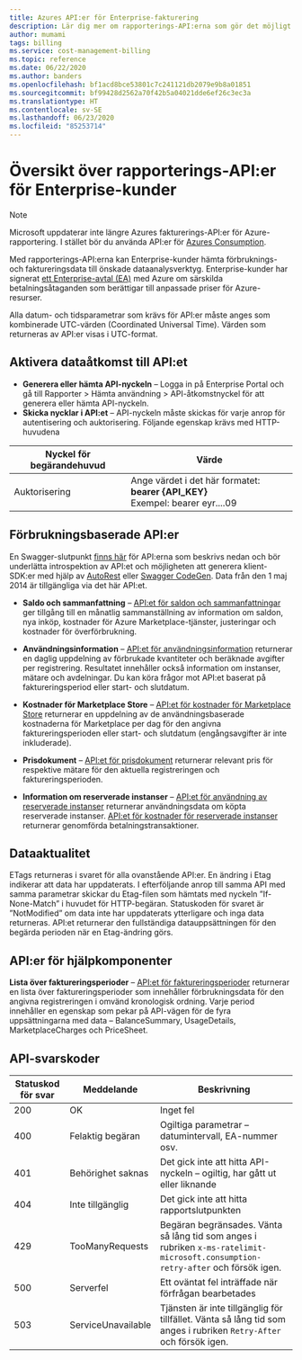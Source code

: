 ```yaml
---
title: Azures API:er för Enterprise-fakturering
description: Lär dig mer om rapporterings-API:erna som gör det möjligt för Enterprise-kunder att hämta förbrukningsdata via programmering.
author: mumami
tags: billing
ms.service: cost-management-billing
ms.topic: reference
ms.date: 06/22/2020
ms.author: banders
ms.openlocfilehash: bf1acd8bce53801c7c241121db2079e9b8a01851
ms.sourcegitcommit: bf99428d2562a70f42b5a04021dde6ef26c3ec3a
ms.translationtype: HT
ms.contentlocale: sv-SE
ms.lasthandoff: 06/23/2020
ms.locfileid: "85253714"
---
```

# <a name="overview-of-reporting-apis-for-enterprise-customers"></a>Översikt över rapporterings-API:er för Enterprise-kunder

> [!Note]
> Microsoft uppdaterar inte längre Azures fakturerings-API:er för Azure-rapportering. I stället bör du använda API:er för [Azures Consumption](/rest/api/consumption).

Med rapporterings-API:erna kan Enterprise-kunder hämta förbruknings- och faktureringsdata till önskade dataanalysverktyg. Enterprise-kunder har signerat [ett Enterprise-avtal (EA)](https://azure.microsoft.com/pricing/enterprise-agreement/) med Azure om särskilda betalningsåtaganden som berättigar till anpassade priser för Azure-resurser.

Alla datum- och tidsparametrar som krävs för API:er måste anges som kombinerade UTC-värden (Coordinated Universal Time). Värden som returneras av API:er visas i UTC-format.

## <a name="enabling-data-access-to-the-api"></a>Aktivera dataåtkomst till API:et
* **Generera eller hämta API-nyckeln** – Logga in på Enterprise Portal och gå till Rapporter > Hämta användning > API-åtkomstnyckel för att generera eller hämta API-nyckeln.
* **Skicka nycklar i API:et** – API-nyckeln måste skickas för varje anrop för autentisering och auktorisering. Följande egenskap krävs med HTTP-huvudena

|Nyckel för begärandehuvud | Värde|
|-|-|
|Auktorisering| Ange värdet i det här formatet: **bearer {API_KEY}** <br/> Exempel: bearer eyr....09|

## <a name="consumption-based-apis"></a>Förbrukningsbaserade API:er
En Swagger-slutpunkt [finns här](https://consumption.azure.com/swagger/ui/index) för API:erna som beskrivs nedan och bör underlätta introspektion av API:et och möjligheten att generera klient-SDK:er med hjälp av [AutoRest](https://github.com/Azure/AutoRest) eller [Swagger CodeGen](https://swagger.io/swagger-codegen/). Data från den 1 maj 2014 är tillgängliga via det här API:et.

* **Saldo och sammanfattning** – [API:et för saldon och sammanfattningar](/rest/api/billing/enterprise/billing-enterprise-api-balance-summary) ger tillgång till en månatlig sammanställning av information om saldon, nya inköp, kostnader för Azure Marketplace-tjänster, justeringar och kostnader för överförbrukning.

* **Användningsinformation** – [API:et för användningsinformation](/rest/api/billing/enterprise/billing-enterprise-api-usage-detail) returnerar en daglig uppdelning av förbrukade kvantiteter och beräknade avgifter per registrering. Resultatet innehåller också information om instanser, mätare och avdelningar. Du kan köra frågor mot API:et baserat på faktureringsperiod eller start- och slutdatum.

* **Kostnader för Marketplace Store** – [API:et för kostnader för Marketplace Store](/rest/api/billing/enterprise/billing-enterprise-api-marketplace-storecharge) returnerar en uppdelning av de användningsbaserade kostnaderna för Marketplace per dag för den angivna faktureringsperioden eller start- och slutdatum (engångsavgifter är inte inkluderade).

* **Prisdokument** – [API:et för prisdokument](/rest/api/billing/enterprise/billing-enterprise-api-pricesheet) returnerar relevant pris för respektive mätare för den aktuella registreringen och faktureringsperioden.

* **Information om reserverade instanser** – [API:et för användning av reserverade instanser](/rest/api/billing/enterprise/billing-enterprise-api-reserved-instance-usage) returnerar användningsdata om köpta reserverade instanser. [API:et för kostnader för reserverade instanser](/rest/api/billing/enterprise/billing-enterprise-api-reserved-instance-usage) returnerar genomförda betalningstransaktioner.

## <a name="data-freshness"></a>Dataaktualitet
ETags returneras i svaret för alla ovanstående API:er. En ändring i Etag indikerar att data har uppdaterats.  I efterföljande anrop till samma API med samma parametrar skickar du Etag-filen som hämtats med nyckeln ”If-None-Match” i huvudet för HTTP-begäran. Statuskoden för svaret är ”NotModified” om data inte har uppdaterats ytterligare och inga data returneras. API:et returnerar den fullständiga datauppsättningen för den begärda perioden när en Etag-ändring görs.

## <a name="helper-apis"></a>API:er för hjälpkomponenter
 **Lista över faktureringsperioder** – [API:et för faktureringsperioder](/rest/api/billing/enterprise/billing-enterprise-api-billing-periods) returnerar en lista över faktureringsperioder som innehåller förbrukningsdata för den angivna registreringen i omvänd kronologisk ordning. Varje period innehåller en egenskap som pekar på API-vägen för de fyra uppsättningarna med data – BalanceSummary, UsageDetails, MarketplaceCharges och PriceSheet.


## <a name="api-response-codes"></a>API-svarskoder   
|Statuskod för svar|Meddelande|Beskrivning|
|-|-|-|
|200| OK|Inget fel|
|400| Felaktig begäran| Ogiltiga parametrar – datumintervall, EA-nummer osv.|
|401| Behörighet saknas| Det gick inte att hitta API-nyckeln – ogiltig, har gått ut eller liknande|
|404| Inte tillgänglig| Det gick inte att hitta rapportslutpunkten|
|429 | TooManyRequests | Begäran begränsades. Vänta så lång tid som anges i rubriken <code>x-ms-ratelimit-microsoft.consumption-retry-after</code> och försök igen.|
|500| Serverfel| Ett oväntat fel inträffade när förfrågan bearbetades|
| 503 | ServiceUnavailable | Tjänsten är inte tillgänglig för tillfället. Vänta så lång tid som anges i rubriken <code>Retry-After</code> och försök igen.|
